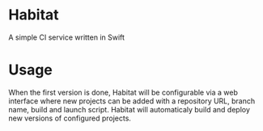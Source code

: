 # Habitat
A simple CI service written in Swift

# Usage
When the first version is done, Habitat will be configurable via a web interface where new projects can be added with a repository URL, branch name, build and launch script.
Habitat will automaticaly build and deploy new versions of configured projects.
